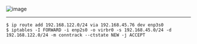 ![image](https://github.com/flytux/kubernetes-practice/ip-route.png)


---
```
$ ip route add 192.168.122.0/24 via 192.168.45.76 dev enp3s0
$ iptables -I FORWARD -i enp2s0 -o virbr0 -s 192.168.45.0/24 -d 192.168.122.0/24 -m conntrack --ctstate NEW -j ACCEPT
```
